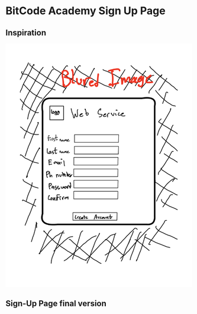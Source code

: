 # BitCode Academy Sign Up Page
 
## Inspiration 
![image](Inspo.PNG)

## Sign-Up Page final version
